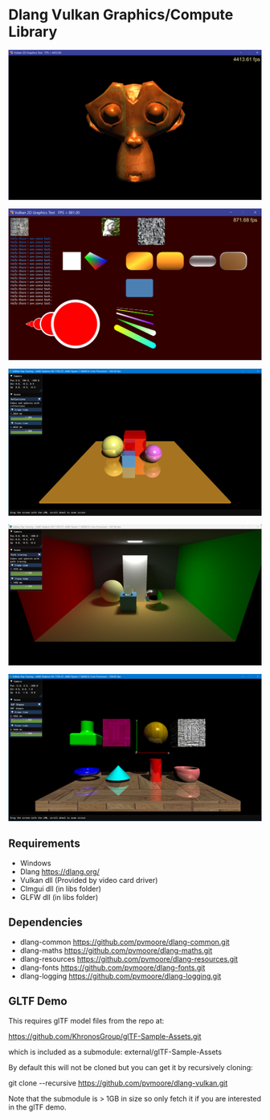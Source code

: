 # Dlang Vulkan Graphics/Compute Library

![3D](screenshots/graphics_3d.png)

![2D](screenshots/graphics2d.png)

![Ray Tracing](screenshots/reflections.png)

![Path Tracing](screenshots/pathtracing.png)

![Ray Tracing SDF](screenshots/sdf.png)

## Requirements

- Windows
- Dlang https://dlang.org/
- Vulkan dll (Provided by video card driver)
- CImgui dll (in libs folder)
- GLFW dll (in libs folder)

## Dependencies

- dlang-common https://github.com/pvmoore/dlang-common.git
- dlang-maths https://github.com/pvmoore/dlang-maths.git
- dlang-resources https://github.com/pvmoore/dlang-resources.git
- dlang-fonts https://github.com/pvmoore/dlang-fonts.git
- dlang-logging https://github.com/pvmoore/dlang-logging.git

## GLTF Demo

This requires glTF model files from the repo at:

https://github.com/KhronosGroup/glTF-Sample-Assets.git

which is included as a submodule: external/glTF-Sample-Assets

By default this will not be cloned but you can get it by
recursively cloning:

git clone --recursive https://github.com/pvmoore/dlang-vulkan.git

Note that the submodule is > 1GB in size so only fetch it if you 
are interested in the glTF demo.
